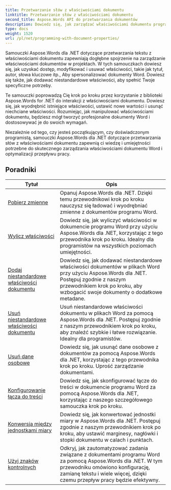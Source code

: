 ```yaml
---
title: Przetwarzanie słów z właściwościami dokumentu
linktitle: Przetwarzanie słów z właściwościami dokumentu
second_title: Aspose.Words API do przetwarzania dokumentów
description: Dowiedz się, jak zarządzać właściwościami dokumentu programu Word za pomocą Aspose.Words dla .NET. Samouczki przeprowadzą Cię przez różne funkcje, takie jak właściwości odczytu i zapisu, dostosowywanie właściwości domyślnych.
type: docs
weight: 1520
url: /pl/net/programming-with-document-properties/
---
```

Samouczki Aspose.Words dla .NET dotyczące przetwarzania tekstu z właściwościami dokumentu zapewniają dogłębne spojrzenie na zarządzanie właściwościami dokumentów w projektach. W tych samouczkach dowiesz się, jak uzyskać dostęp, modyfikować i usuwać właściwości, takie jak tytuł, autor, słowa kluczowe itp., Aby spersonalizować dokumenty Word. Dowiesz się także, jak dodawać niestandardowe właściwości, aby spełnić Twoje specyficzne potrzeby.

Te samouczki poprowadzą Cię krok po kroku przez korzystanie z biblioteki Aspose.Words for .NET do interakcji z właściwościami dokumentu. Dowiesz się, jak wyodrębnić istniejące właściwości, ustawić nowe wartości i usunąć niechciane właściwości. Rozumiejąc, jak manipulować właściwościami dokumentu, będziesz mógł tworzyć profesjonalne dokumenty Word i dostosowywać je do swoich wymagań.

Niezależnie od tego, czy jesteś początkującym, czy doświadczonym programistą, samouczki Aspose.Words dla .NET dotyczące przetwarzania słów z właściwościami dokumentu zapewnią ci wiedzę i umiejętności potrzebne do skutecznego zarządzania właściwościami dokumentu Word i optymalizacji przepływu pracy.

 ## Poradniki
| Tytuł | Opis |
| --- | --- |
| [Pobierz zmienne](./get-variables/) | Opanuj Aspose.Words dla .NET. Dzięki temu przewodnikowi krok po kroku nauczysz się ładować i wyodrębniać zmienne z dokumentów programu Word. |
| [Wylicz właściwości](./enumerate-properties/) | Dowiedz się, jak wyliczyć właściwości w dokumencie programu Word przy użyciu Aspose.Words dla .NET, korzystając z tego przewodnika krok po kroku. Idealny dla programistów na wszystkich poziomach umiejętności. |
| [Dodaj niestandardowe właściwości dokumentu](./add-custom-document-properties/) | Dowiedz się, jak dodawać niestandardowe właściwości dokumentów w plikach Word przy użyciu Aspose.Words dla .NET. Postępuj zgodnie z naszym przewodnikiem krok po kroku, aby wzbogacić swoje dokumenty o dodatkowe metadane. |
| [Usuń niestandardowe właściwości dokumentu](./remove-custom-document-properties/) | Usuń niestandardowe właściwości dokumentu w plikach Word za pomocą Aspose.Words dla .NET. Postępuj zgodnie z naszym przewodnikiem krok po kroku, aby znaleźć szybkie i łatwe rozwiązanie. Idealny dla programistów. |
| [Usuń dane osobowe](./remove-personal-information/) | Dowiedz się, jak usunąć dane osobowe z dokumentów za pomocą Aspose.Words dla .NET, korzystając z tego przewodnika krok po kroku. Uprość zarządzanie dokumentami. |
| [Konfigurowanie łącza do treści](./configuring-link-to-content/) | Dowiedz się, jak skonfigurować łącze do treści w dokumencie programu Word za pomocą Aspose.Words dla .NET, korzystając z naszego szczegółowego samouczka krok po kroku. |
| [Konwersja między jednostkami miary](./convert-between-measurement-units/) | Dowiedz się, jak konwertować jednostki miary w Aspose.Words dla .NET. Postępuj zgodnie z naszym przewodnikiem krok po kroku, aby ustawić marginesy, nagłówki i stopki dokumentu w calach i punktach. |
| [Użyj znaków kontrolnych](./use-control-characters/) | Odkryj, jak zautomatyzować zadania związane z dokumentami programu Word za pomocą Aspose.Words dla .NET. W tym przewodniku omówiono konfigurację, zamianę tekstu i wiele więcej, dzięki czemu przepływ pracy będzie efektywny. |